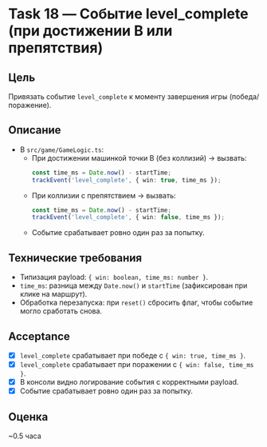 # Task 18 — Событие level_complete (при достижении B или препятствия)

## Цель
Привязать событие `level_complete` к моменту завершения игры (победа/поражение).

## Описание
- В `src/game/GameLogic.ts`:
  - При достижении машинкой точки B (без коллизий) → вызвать:
    ```ts
    const time_ms = Date.now() - startTime;
    trackEvent('level_complete', { win: true, time_ms });
    ```
  - При коллизии с препятствием → вызвать:
    ```ts
    const time_ms = Date.now() - startTime;
    trackEvent('level_complete', { win: false, time_ms });
    ```
  - Событие срабатывает ровно один раз за попытку.

## Технические требования
- Типизация payload: `{ win: boolean, time_ms: number }`.
- `time_ms`: разница между `Date.now()` и `startTime` (зафиксирован при клике на маршрут).
- Обработка перезапуска: при `reset()` сбросить флаг, чтобы событие могло сработать снова.

## Acceptance
- [x] `level_complete` срабатывает при победе с `{ win: true, time_ms }`.
- [x] `level_complete` срабатывает при поражении с `{ win: false, time_ms }`.
- [x] В консоли видно логирование события с корректными payload.
- [x] Событие срабатывает ровно один раз за попытку.

## Оценка
~0.5 часа



